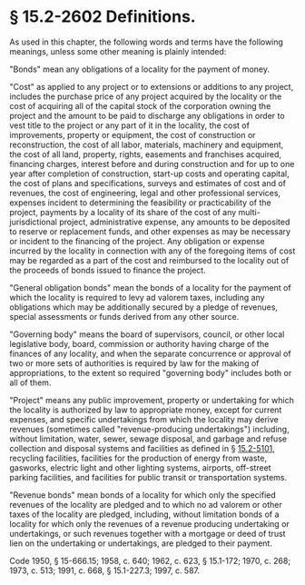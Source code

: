 # § 15.2-2602 Definitions.

<p>As used in this chapter, the following words and terms have the following meanings, unless some other meaning is plainly intended:</p><p>"Bonds" mean any obligations of a locality for the payment of money.</p><p>"Cost" as applied to any project or to extensions or additions to any project, includes the purchase price of any project acquired by the locality or the cost of acquiring all of the capital stock of the corporation owning the project and the amount to be paid to discharge any obligations in order to vest title to the project or any part of it in the locality, the cost of improvements, property or equipment, the cost of construction or reconstruction, the cost of all labor, materials, machinery and equipment, the cost of all land, property, rights, easements and franchises acquired, financing charges, interest before and during construction and for up to one year after completion of construction, start-up costs and operating capital, the cost of plans and specifications, surveys and estimates of cost and of revenues, the cost of engineering, legal and other professional services, expenses incident to determining the feasibility or practicability of the project, payments by a locality of its share of the cost of any multi-jurisdictional project, administrative expense, any amounts to be deposited to reserve or replacement funds, and other expenses as may be necessary or incident to the financing of the project. Any obligation or expense incurred by the locality in connection with any of the foregoing items of cost may be regarded as a part of the cost and reimbursed to the locality out of the proceeds of bonds issued to finance the project.</p><p>"General obligation bonds" mean the bonds of a locality for the payment of which the locality is required to levy ad valorem taxes, including any obligations which may be additionally secured by a pledge of revenues, special assessments or funds derived from any other source.</p><p>"Governing body" means the board of supervisors, council, or other local legislative body, board, commission or authority having charge of the finances of any locality, and when the separate concurrence or approval of two or more sets of authorities is required by law for the making of appropriations, to the extent so required "governing body" includes both or all of them.</p><p>"Project" means any public improvement, property or undertaking for which the locality is authorized by law to appropriate money, except for current expenses, and specific undertakings from which the locality may derive revenues (sometimes called "revenue-producing undertakings") including, without limitation, water, sewer, sewage disposal, and garbage and refuse collection and disposal systems and facilities as defined in § <a href='http://law.lis.virginia.gov/vacode/15.2-5101/'>15.2-5101</a>, recycling facilities, facilities for the production of energy from waste, gasworks, electric light and other lighting systems, airports, off-street parking facilities, and facilities for public transit or transportation systems.</p><p>"Revenue bonds" mean bonds of a locality for which only the specified revenues of the locality are pledged and to which no ad valorem or other taxes of the locality are pledged, including, without limitation bonds of a locality for which only the revenues of a revenue producing undertaking or undertakings, or such revenues together with a mortgage or deed of trust lien on the undertaking or undertakings, are pledged to their payment.</p><p>Code 1950, § 15-666.15; 1958, c. 640; 1962, c. 623, § 15.1-172; 1970, c. 268; 1973, c. 513; 1991, c. 668, § 15.1-227.3; 1997, c. 587.</p>